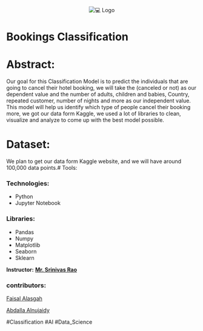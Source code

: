 <!-- PROJECT LOGO -->
<br />
<p align="center">
    <img src="https://cedcommerce.com/blog/wp-content/uploads/2017/02/2.png" alt="💻 Logo">
  </a>
  
# Bookings Classification
# Abstract:
Our goal for this Classification Model is to predict the individuals that are
going to cancel their hotel booking, we will take the (canceled or not) as
our dependent value and the number of adults, children and babies,
Country, repeated customer, number of nights and more as our
independent value. This model will help us identify which type of people
cancel their booking more, we got our data form Kaggle, we used a lot of
libraries to clean, visualize and analyze to come up with the best model
possible. 

# Dataset:
We plan to get our data form Kaggle website, and we will have around 100,000 data points.# Tools:
### Technologies:
- Python
- Jupyter Notebook
### Libraries: 
- Pandas
- Numpy
- Matplotlib
- Seaborn
- Sklearn



**Instructor:** [**Mr. Srinivas Rao**]()

### contributors:

[Faisal Alasgah](https://github.com/FaisalAlasgah)

[Abdalla Alnujaidy](https://github.com/aalnujaidy)

#Classification #AI #Data_Science
